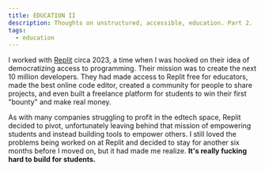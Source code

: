 ```yaml
---
title: EDUCATION II
description: Thoughts on unstructured, accessible, education. Part 2.
tags:
  - education
---
```

I worked with [Replit](https://replit.com) circa 2023, a time when I was hooked on their idea of democratizing access to programming. Their mission was to create the next 10 million developers. They had made access to Replit free for educators, made the best online code editor, created a community for people to share projects, and even built a freelance platform for students to win their first "bounty" and make real money.

As with many companies struggling to profit in the edtech space, Replit decided to pivot, unfortunately leaving behind that mission of empowering students and instead building tools to empower others. I still loved the problems being worked on at Replit and decided to stay for another six months before I moved on, but it had made me realize. **It's really fucking hard to build for students.**